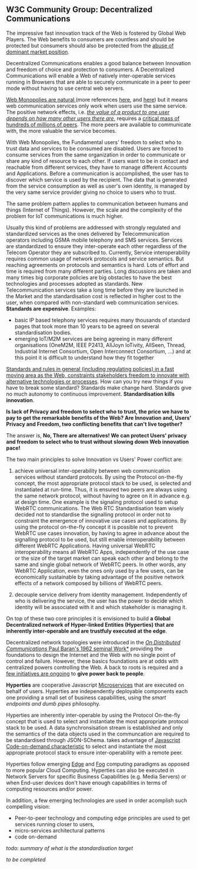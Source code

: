 ## W3C Community Group: Decentralized Communications

The impressive fast innovation track of the Web is fostered by Global Web Players. The Web benefits to consumers are countless and should be protected but consumers should also be protected from the [abuse of dominant market position](http://ec.europa.eu/competition/consumers/abuse_en.html).

Decentralized Communications enables a good balance between Innovation and freedom of choice and protection to consumers. A Decentralized Communications will enable a Web of natively inter-operable services running in Browsers that are able to securely communicate in a peer to peer mode without having to use central web servers.

 [Web Monopolies are natural ](http://www.economist.com/news/briefing/21635077-online-businesses-can-grow-very-large-very-fastit-what-makes-them-exciting-does-it-also-make) (more references [here](http://www.theatlantic.com/magazine/archive/2013/01/the-webs-new-monopolists/309197/), and [here](http://thenextweb.com/insider/2011/10/02/facebook-twitter-itunes-and-google-the-rise-of-digital-monopolies/)) but it means web communication services only work when users use the same service. The positive network effects, i.e. [*the value of a product to one user depends on how many other users there are*](https://openlibrary.org/books/OL364633M/Information_rules), requires a [critical mass of hundreds of millions of peers](https://books.google.pt/books?id=NOMh7eVHQ4MC&pg=PA41&lpg=PA41&dq=network+effects+web+2.0&source=bl&ots=Y2R1ivmNFN&sig=dC52gngDLs_nsAx3K-APVoEIZcQ&hl=pt-PT&sa=X&ved=0ahUKEwj66vWVq6vRAhVH0RQKHcxOC2kQ6AEIWjAL#v=onepage&q=network%20effects%20web%202.0&f=false). The more peers are available to communicate with, the more valuable the service becomes.

With Web Monopolies, the Fundamental users' freedom to select who to trust data and services to be consumed are disabled. Users are forced to consume services from the same organization in order to communicate or share any kind of resource to each other. If users want to be in contact and reachable from different services, they have to manage different Accounts and Applications. Before a communication is accomplished, the user has to discover which service is used by the recipient. The data that is generated from the service consumption as well as user's own identity, is managed by the very same service provider giving no choice to users who to trust.

The same problem pattern applies to communication between humans and things (Internet of Things). However, the scale and the complexity of the problem for IoT communications is much higher.

Usually this kind of problems are addressed with strongly regulated and standardized services as the ones delivered by Telecommunication operators including GSMA mobile telephony and SMS services. Services are standardized to ensure they inter-operate each other regardless of the Telecom Operator they are subscribed to. Currently, Service interoperability requires common usage of network protocols and service semantics. But reaching agreements on protocols and semantics is hard. Lots of effort and time is required from many different parties. Long discussions are taken and many times big corporate policies are big obstacles to have the best technologies and processes adopted as standards. New Telecommunication services take a long time before they are launched in the Market and the standardisation cost is reflected in higher cost to the user, when compared with non-standard web communication services. **Standards are expensive**.  Examples:
- basic IP based telephony services requires many thousands of standard pages that took more than 10 years to be agreed on several standardisation bodies.
- emerging IoT/M2M services are being agreeing in many different organisations (OneM2M, IEEE P2413, AllJoyn IoTivity, AllSeen, Thread, Industrial Internet Consortium, Open Interconnect Consortium, ...) and at this point it is difficult to understand how they fit together

[Standards and rules in general (including regulating policies) in a fast moving area as the Web, constraints stakeholders freedom to innovate with alternative technologies or processes](http://www.rand.org/pubs/monograph_reports/MR1215.html). How can you try new things if you have to break some standard? Standards make change hard. Standards give no much autonomy to continuous improvement. **Standardisation kills innovation**.


**Is lack of Privacy and freedom to select who to trust, the price we have to pay to get the remarkable benefits of the Web? Are Innovation and, Users' Privacy and Freedom, two conflicting benefits that can't live together?**

The answer is, **No, There are alternatives! We can protect Users' privacy and freedom to select who to trust without slowing down Web innovation pace!**

The two main principles to solve Innovation vs Users' Power conflict are:

1. achieve universal inter-operability between web communication services without standard protocols. By using the Protocol on-the-fly concept, the most appropriate protocol stack to be used, is selected and instantiated at run-time. Thus, it is ensured two peers are always using the same network protocol, without having to agree on it in advance e.g. at design time. One example is the signaling protocol used to setup WebRTC communications. The Web RTC Standardisation team wisely decided not to standardise the signalling protocol in order not to constraint the emergence of innovative use cases and applications. By using the protocol on-the-fly concept it is possible not to prevent WebRTC use cases innovation, by having to agree in advance about the signalling protocol to be used, but still enable interoperability between different WebRTC Applications. Having universal WebRTC interoperability means all WebRTC Apps, independently of the use case or the size of the target market can speak each other and belong to the same and single global network of WebRTC peers. In other words, any WebRTC Application, even the ones only used by a few users, can be economically sustainable by taking advantage of the positive network effects of a network composed by billions of WebRTC peers.

1. decouple service delivery from identity management. Independently of who is delivering the service, the user has the power to decide which identity will be associated with it and which stakeholder is managing it.

On top of these two core principles it is envisioned to build **a Global Decentralized network of Hyper-linked Entities (Hyperties) that are inherently inter-operable and are trustfuly executed at the edge**.

Decentralized network topologies were introduced in the [*On Distributed Communications* Paul Baran's 1962 seminal Work*](http://www.rand.org/pubs/research_memoranda/RM3420.html) providing the foundations to design the Internet and the Web with no single point of control and failure. However, these basics foundations are at odds with centralized powers controlling the Web. A back to roots is required and a [few initiatives are ongoing](https://www.decentralizedweb.net/) to **give power back to people**.

**Hyperties** are cooperative Javascript [Microservices](http://martinfowler.com/articles/microservices.html) that are executed on behalf of users. Hyperties are independently deployable components each one providing a small set of business capabilities, using the *smart endpoints and dumb pipes* philosophy.

Hyperties are inherently inter-operable by using the Protocol On-the-fly concept that is used to select and instantiate the most appropriate protocol stack to be used. A data synchronsisation stream is established and only the semantics of the data objects used in the communcation are required to be standardised through JSON-SChema.
 takes advantage of [Javascript Code-on-demand characteristic](http://dl.acm.org/citation.cfm?id=1248922) to select and instantiate the most appropriate protocol stack to ensure inter-operability with a remote peer.

Hyperties follow emerging [Edge](https://en.wikipedia.org/wiki/Edge_computing) and [Fog](https://en.wikipedia.org/wiki/Fog_computing) computing paradigms as opposed to more popular Cloud Computing. Hyperties can also be executed in Network Servers for specific Business Capabilities (e.g. Media Servers) or when End-user devices don't have enough capabilities in terms of computing resources and/or power.


In addition, a few emerging technologies are used in order acomplish such compelling vision:

* Peer-to-peer technology and computing edge principles are used to get services running closer to users,
* micro-services architectural patterns
* code on-demand

*todo: summary of what is the standardisation target*

*to be completed*
